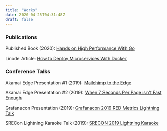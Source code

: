 ```yaml
---
title: "Works"
date: 2020-04-25T04:31:48Z
draft: false
---
```


### Publications

Published Book (2020): [Hands on High Performance With Go](https://www.amazon.com/Hands-High-Performance-performance-applications-ebook/dp/B08576P94D)
  
Linode Article: [How to Deploy Microservices With Docker](https://www.linode.com/docs/applications/containers/deploying-microservices-with-docker/)


  
### Conference Talks

Akamai Edge Presentation #1 (2019): [Mailchimp to the Edge](https://www.slideshare.net/BobStrecansky/mailchimp-to-the-edge-establishing-akamai-best-practices-at-mailchimp)

Akamai Edge Presentation #2 (2019): [When 7 Seconds Per Page isn't Fast Enough](https://www.slideshare.net/BobStrecansky/when-7-seconds-per-page-isnt-fast-enough-developer-focus-on-akamai-tooling)

Grafanacon Presentation (2019): [Grafanacon 2019 RED Metrics Lightning Talk](pdf/GrafanaCon-2019-RED-Metrics-Lightning-Talk.pdf)

SRECon Lightning Karaoke Talk (2019): [SRECON 2019 Lightning Karaoke](https://youtu.be/bQ62qI9IPP8?t=3762)

